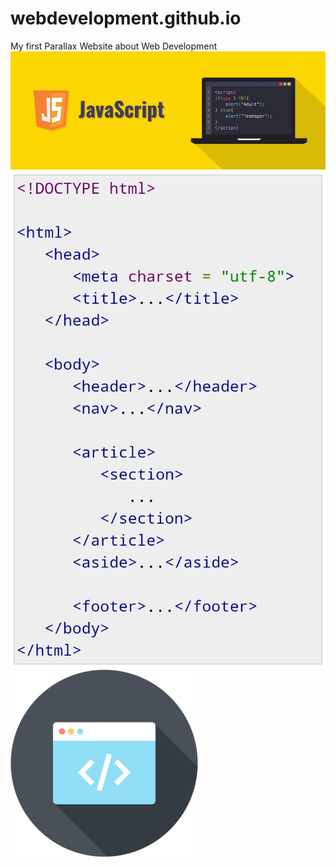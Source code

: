# webdevelopment.github.io
My first Parallax Website about Web Development 
<img src="JS.png">
<img src="Syntax.jpg">
<img src="web_development_icon-300x300.png" >
